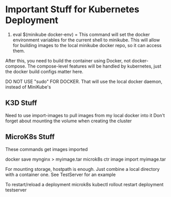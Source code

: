 # Important Stuff for Kubernetes Deployment

1) eval $(minikube docker-env) = This command will set the docker environment variables for the current shell to minikube. This will allow for building images to the local minikube docker repo, so it can access them.

After this, you need to build the container using Docker, not docker-compose. The compose-level features will be handled by kubernetes, just the docker build configs matter here.

DO NOT USE "sudo" FOR DOCKER. That will use the local docker daemon, instead of MiniKube's

## K3D Stuff

Need to use import-images to pull images from my local docker into it
Don't forget about mounting the volume when creating the cluster

## MicroK8s Stuff

These commands get images imported

docker save mynginx > myimage.tar
microk8s ctr image import myimage.tar

For mounting storage, hostpath is enough. Just combine a local directory with a container one.
See TestServer for an example

To restart/reload a deployment
microk8s kubectl rollout restart deployment testserver